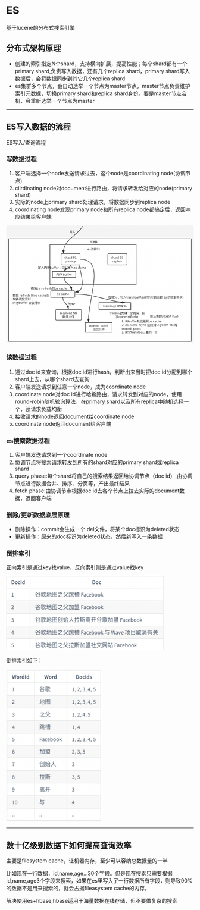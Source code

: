 # ES

基于lucene的分布式搜索引擎

## 分布式架构原理

- 创建的索引指定N个shard，支持横向扩展，提高性能；每个shard都有一个primary shard,负责写入数据，还有几个replica shard，primary shard写入数据后，会将数据同步到其它几个replica
  shard
- es集群多个节点，会自动选举一个节点为master节点，master节点负责维护索引元数据，切换primary shard和replica shard身份。要是master节点宕机，会重新选举一个节点为master

***

## ES写入数据的流程

ES写入/查询流程

### 写数据过程

1. 客户端选择一个node发送请求过去，这个node是coordinating node(协调节点)
2. ciirdinating node对document进行路由，将请求转发给对应的node(primary shard)
3. 实际的node上primary shard处理请求，将数据同步到replica node
4. coordinating node发现primary node和所有replica node都搞定后，返回响应结果给客户端

![](/static/image-es/es-写数据过程.png)

### 读数据过程

1. 通过doc id来查询，根据doc id进行hash，判断出来当时把doc id分配到哪个shard上去，从哪个shard去查询
2. 客户端发送请求到任意一个node，成为coordinate node
3. coordinate node对doc id进行哈希路由，请求转发到对应的node，使用round-robin随机轮询算法，在primary shard以及所有replica中随机选择一个，读请求负载均衡
4. 接收请求的node返回document给coordinate node
5. coordinate node返回document给客户端

### es搜索数据过程

1. 客户端发送请求到一个coordinate node
2. 协调节点将搜索请求转发到所有的shard对应的primary shard或replica shard
3. query phase:每个shard将自己的搜索结果返回给协调节点（doc id）,由协调节点进行数据合并、排序、分页等，产出最终结果
4. fetch phase:由协调节点根据doc id去各个节点上拉去实际的document数据，返回客户端

### 删除/更新数据底层原理

- 删除操作：commit会生成一个.del文件，将某个doc标识为deleted状态
- 更新操作：原来的doc标识为deleted状态，然后新写入一条数据

### 倒排索引

正向索引是通过key找value，反向索引则是通过value找key

![](/static/image-es/es-倒排索引1.png)

倒排索引如下：

![](/static/image-es/es-倒排索引2.png)


***

## 数十亿级别数据下如何提高查询效率

主要是filesystem cache，让机器内存，至少可以容纳总数据量的一半

比如现在一行数据，id,name,age...30个字段。但是现在搜索只需要根据id,name,age3个字段来搜索，如果在es里写入了一行数据所有字段，则导致90%的数据不是用来搜索的，就会占据fileasystem cache的内存。

解决使用es+hbase,hbase适用于海量数据在线存储，但不要做复杂的搜索